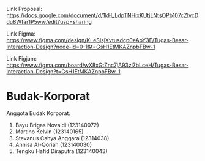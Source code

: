 Link Proposal: https://docs.google.com/document/d/1kH_LdpTNHixKUtjLNtsOPb107cZIvcDdu8Wfar1P5ww/edit?usp=sharing

Link Figma: https://www.figma.com/design/KLeSIsjXvtusdcp0eAoY3E/Tugas-Besar-Interaction-Design?node-id=0-1&t=GsH1EtMKAZnpbFBw-1

Link Figjam: https://www.figma.com/board/wX8xGtZnc7jA93zl7bLceH/Tugas-Besar-Interaction-Design?t=GsH1EtMKAZnpbFBw-1

# Budak-Korporat

Anggota Budak Korporat:
1. Bayu Brigas Novaldi (123140072)
2. Martino Kelvin (123140165)
3. Stevanus Cahya Anggara (12314038)
4. Annisa Al-Qoriah (123140030)
5. Tengku Hafid Diraputra (123140043)
